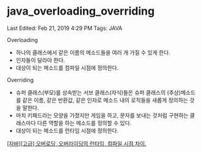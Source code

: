 # java_overloading_overriding

Last Edited: Feb 21, 2019 4:29 PM
Tags: JAVA

Overloading

- 하나의 클래스에서 같은 이름의 메소드들을 여러 개 가질 수 있게 한다.
- 인자들이 달라야 한다.
- 대상이 되는 메소드를 컴파일 시점에 정의한다.

Overriding

- 슈퍼 클래스(부모)를 상속받는 서브 클래스(자식)들은 슈퍼 클래스의 (추상)메소드를 같은 이름, 같은 반환값, 같은 인자로 메소드 내의 로직들을 새롭게 정의하는 것을 말한다.
- 마치 키패드라는 모양을 가졌지만 게임을 하고, 문자를 보내는 것처럼 구현하는 클래스마다 다른 역할을 하는 메소드를 정의할 수 있다.
- 대상이 되는 메소드를 런타임 시점에 정의한다.

[[자바][고급] 오버로딩, 오버라이딩의 런타임, 컴파일 시점 차이.](http://blog.naver.com/PostView.nhn?blogId=skykingkjs&logNo=150175869201&redirect=Dlog&widgetTypeCall=true)